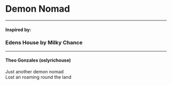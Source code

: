 # Demon Nomad
***
#### Inspired by:
### Edens House by Milky Chance
***
#### Theo Gonzales (oslyrichouse)
Just another demon nomad<br>
Lost an roaming round the land<br>